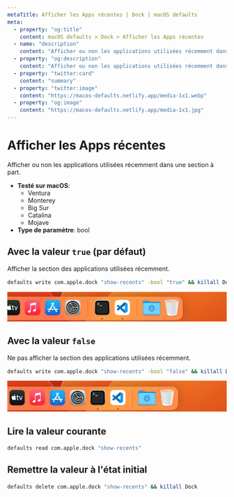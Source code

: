 ```yaml
---
metaTitle: Afficher les Apps récentes | Dock | macOS defaults
meta:
  - property: "og:title"
    content: macOS defaults > Dock > Afficher les Apps récentes
  - name: "description"
    content: "Afficher ou non les applications utilisées récemment dans une section à part."
  - property: "og:description"
    content: "Afficher ou non les applications utilisées récemment dans une section à part."
  - property: "twitter:card"
    content: "summary"
  - property: "twitter:image"
    content: "https://macos-defaults.netlify.app/media-1x1.webp"
  - property: "og:image"
    content: "https://macos-defaults.netlify.app/media-1x1.jpg"
---
```

# Afficher les Apps récentes

Afficher ou non les applications utilisées récemment dans une section à part.

<!-- break lists -->

- **Testé sur macOS**:
  * Ventura
  * Monterey
  * Big Sur
  * Catalina
  * Mojave
- **Type de paramètre**: bool

## Avec la valeur `true` (par défaut)

Afficher la section des applications utilisées récemment.

```bash
defaults write com.apple.dock "show-recents" -bool "true" && killall Dock
```
<img
  src="./dock-show-recents-true.png"
  alt="Exemple avec la valeur true"
  width="740" height="82" style="height: auto"
/>

## Avec la valeur `false`

Ne pas afficher la section des applications utilisées récemment.

```bash
defaults write com.apple.dock "show-recents" -bool "false" && killall Dock
```
<img
  src="./dock-show-recents-false.png"
  alt="Exemple avec la valeur false"
  width="740" height="82" style="height: auto"
/>

## Lire la valeur courante
```bash
defaults read com.apple.dock "show-recents"
```

## Remettre la valeur à l'état initial
```bash
defaults delete com.apple.dock "show-recents" && killall Dock
```
